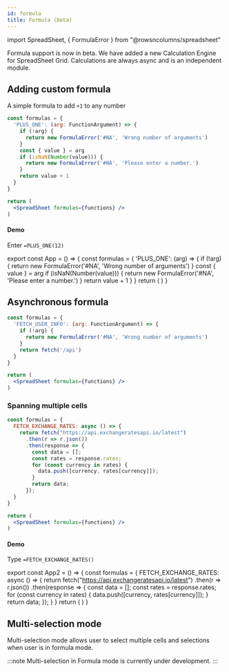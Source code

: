 ```yaml
---
id: formula
title: Formula (beta)
---
```

import SpreadSheet, { FormulaError } from "@rowsncolumns/spreadsheet"

Formula support is now in beta. We have added a new Calculation Engine for SpreadSheet Grid. Calculations are always async and is an independent module.

## Adding custom formula

A simple formula to add `+1` to any number

```jsx
const formulas = {
  'PLUS_ONE': (arg: FunctionArgument) => {
    if (!arg) {
      return new FormulaError('#NA', 'Wrong number of arguments')
    }
    const { value } = arg
    if (isNaN(Number(value))) {
      return new FormulaError('#NA', 'Please enter a number.')
    }
    return value + 1
  }
}

return (
  <SpreadSheet formulas={functions} />
)
```

#### Demo

Enter `=PLUS_ONE(12)`

export const App = () => {
  const formulas = {
    'PLUS_ONE': (arg) => {
      if (!arg) {
        return new FormulaError('#NA', 'Wrong number of arguments')
      }
      const { value } = arg
      if (isNaN(Number(value))) {
        return new FormulaError('#NA', 'Please enter a number.')
      }
      return value + 1
    }
  }
  return (
  <SpreadSheet formulas={formulas} />
  )
}

<App />

## Asynchronous formula

```jsx
const formulas = {
  'FETCH_USER_INFO': (arg: FunctionArgument) => {
    if (!arg) {
      return new FormulaError('#NA', 'Wrong number of arguments')
    }
    return fetch('/api')
  }
}

return (
  <SpreadSheet formulas={functions} />
)
```

### Spanning multiple cells

```jsx
const formulas = {
  FETCH_EXCHANGE_RATES: async () => {
    return fetch("https://api.exchangeratesapi.io/latest")
      .then(r => r.json())
      .then(response => {
        const data = [];
        const rates = response.rates;
        for (const currency in rates) {
          data.push([currency, rates[currency]]);
        }
        return data;
      });
  }
}

return (
  <SpreadSheet formulas={functions} />
)
```

#### Demo

Type `=FETCH_EXCHANGE_RATES()`

export const App2 = () => {
  const formulas = {
    FETCH_EXCHANGE_RATES: async () => {
    return fetch("https://api.exchangeratesapi.io/latest")
      .then(r => r.json())
      .then(response => {
        const data = [];
        const rates = response.rates;
        for (const currency in rates) {
          data.push([currency, rates[currency]]);
        }
        return data;
      });
  }
  }
  return (
  <SpreadSheet formulas={formulas} />
  )
}

<App2 />

## Multi-selection mode

Multi-selection mode allows user to select multiple cells and selections when user is in formula mode.

:::note
Multi-selection in Formula mode is currently under development. 
:::